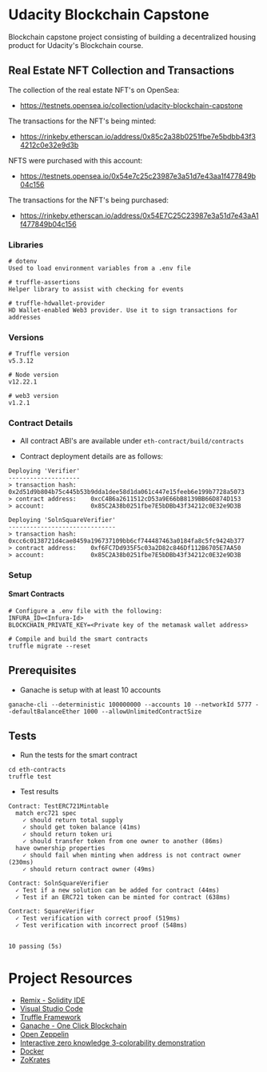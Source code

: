 # Udacity Blockchain Capstone

Blockchain capstone project consisting of building a decentralized housing product for Udacity's Blockchain course.

## Real Estate NFT Collection and Transactions

The collection of the real estate NFT's on OpenSea:
- https://testnets.opensea.io/collection/udacity-blockchain-capstone

The transactions for the NFT's being minted:
- https://rinkeby.etherscan.io/address/0x85c2a38b0251fbe7e5bdbb43f34212c0e32e9d3b

NFTS were purchased with this account:
- https://testnets.opensea.io/0x54e7c25c23987e3a51d7e43aa1f477849b04c156

The transactions for the NFT's being purchased:
- https://rinkeby.etherscan.io/address/0x54E7C25C23987e3a51d7e43aA1f477849b04c156

### Libraries

```
# dotenv
Used to load environment variables from a .env file

# truffle-assertions
Helper library to assist with checking for events

# truffle-hdwallet-provider
HD Wallet-enabled Web3 provider. Use it to sign transactions for addresses
```

### Versions

```
# Truffle version
v5.3.12

# Node version
v12.22.1

# web3 version
v1.2.1
```

### Contract Details

- All contract ABI's are available under `eth-contract/build/contracts`

- Contract deployment details are as follows:

```
Deploying 'Verifier'
--------------------
> transaction hash:    0x2d51d9b804b75c445b53b9dda1dee58d1da061c447e15feeb6e199b7728a5073
> contract address:    0xcC4B6a2611512cD53a9E66bB8139BB66D874D153
> account:             0x85C2A38b0251fbe7E5bDBb43f34212c0E32e9D3B

Deploying 'SolnSquareVerifier'
------------------------------
> transaction hash:    0xcc6c0138721d4cae8459a196737109bb6cf744487463a0184fa8c5fc9424b377
> contract address:    0xf6FC7Dd935F5c03a2D82c846Df112B6705E7AA50
> account:             0x85C2A38b0251fbe7E5bDBb43f34212c0E32e9D3B

```

### Setup

#### Smart Contracts

```
# Configure a .env file with the following:
INFURA_ID=<Infura-Id>
BLOCKCHAIN_PRIVATE_KEY=<Private key of the metamask wallet address>

# Compile and build the smart contracts
truffle migrate --reset
```

## Prerequisites

- Ganache is setup with at least 10 accounts

```
ganache-cli --deterministic 100000000 --accounts 10 --networkId 5777 --defaultBalanceEther 1000 --allowUnlimitedContractSize
```

## Tests

- Run the tests for the smart contract

```
cd eth-contracts
truffle test
```

- Test results

```
Contract: TestERC721Mintable
  match erc721 spec
    ✓ should return total supply
    ✓ should get token balance (41ms)
    ✓ should return token uri
    ✓ should transfer token from one owner to another (86ms)
  have ownership properties
    ✓ should fail when minting when address is not contract owner (230ms)
    ✓ should return contract owner (49ms)

Contract: SolnSquareVerifier
  ✓ Test if a new solution can be added for contract (44ms)
  ✓ Test if an ERC721 token can be minted for contract (638ms)

Contract: SquareVerifier
  ✓ Test verification with correct proof (519ms)
  ✓ Test verification with incorrect proof (548ms)


10 passing (5s)
```

# Project Resources

* [Remix - Solidity IDE](https://remix.ethereum.org/)
* [Visual Studio Code](https://code.visualstudio.com/)
* [Truffle Framework](https://truffleframework.com/)
* [Ganache - One Click Blockchain](https://truffleframework.com/ganache)
* [Open Zeppelin ](https://openzeppelin.org/)
* [Interactive zero knowledge 3-colorability demonstration](http://web.mit.edu/~ezyang/Public/graph/svg.html)
* [Docker](https://docs.docker.com/install/)
* [ZoKrates](https://github.com/Zokrates/ZoKrates)
